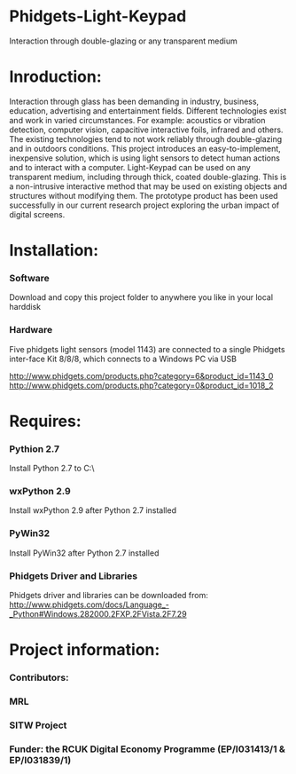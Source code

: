 Phidgets-Light-Keypad
=====================
Interaction through double-glazing or any transparent medium


Inroduction:
==========
Interaction through glass has been demanding in industry, business, education, advertising and entertainment fields. Different technologies exist and work in varied circumstances. For example: acoustics or vibration detection, computer vision, capacitive interactive foils, infrared and others. The existing technologies tend to not work reliably through double-glazing and in outdoors conditions. This project introduces an easy-to-implement, inexpensive solution, which is using light sensors to detect human actions and to interact with a computer. Light-Keypad can be used on any transparent medium, including through thick, coated double-glazing. This is a non-intrusive interactive method that may be used on existing objects and structures without modifying them. The prototype product has been used successfully in our current research project exploring the urban impact of digital screens.


Installation:
==========
### Software
Download and copy this project folder to anywhere you like in your local harddisk

### Hardware
Five phidgets light sensors (model 1143) are connected to a single Phidgets inter-face Kit 8/8/8, which connects to a Windows PC via USB  

http://www.phidgets.com/products.php?category=6&product_id=1143_0  
http://www.phidgets.com/products.php?category=0&product_id=1018_2


Requires:
==========
### Pythion 2.7
Install Python 2.7 to C:\

### wxPython 2.9
Install wxPython 2.9 after Python 2.7 installed

### PyWin32
Install PyWin32 after Python 2.7 installed

### Phidgets Driver and Libraries
Phidgets driver and libraries can be downloaded from:   
http://www.phidgets.com/docs/Language_-_Python#Windows.282000.2FXP.2FVista.2F7.29


Project information:
==========
### Contributors:
### MRL
### SITW Project
### Funder: the RCUK Digital Economy Programme (EP/I031413/1 & EP/I031839/1)




